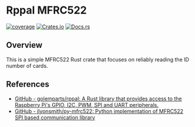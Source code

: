 # Rppal MFRC522

[![coverage](https://shields.io/endpoint?url=https://raw.githubusercontent.com/jlyonsmith/rppal_mfrc522/main/coverage.json)](https://github.com/jlyonsmith/rppal_mfrc522/blob/main/coverage.json)
[![Crates.io](https://img.shields.io/crates/v/rppal_mfrc522.svg)](https://crates.io/crates/rppal_mfrc522)
[![Docs.rs](https://docs.rs/rppal_mfrc522/badge.svg)](https://docs.rs/rppal_mfrc522)

## Overview

This is a simple MFRC522 Rust crate that focuses on reliably reading the ID number of cards.

## References

- [GitHub - golemparts/rppal: A Rust library that provides access to the Raspberry Pi's GPIO, I2C, PWM, SPI and UART peripherals.](https://github.com/golemparts/rppal)
- [GitHub - jlyonsmith/py-mfrc522: Python implementation of MFRC522 SPI based communication library](https://github.com/jlyonsmith/py-mfrc522)